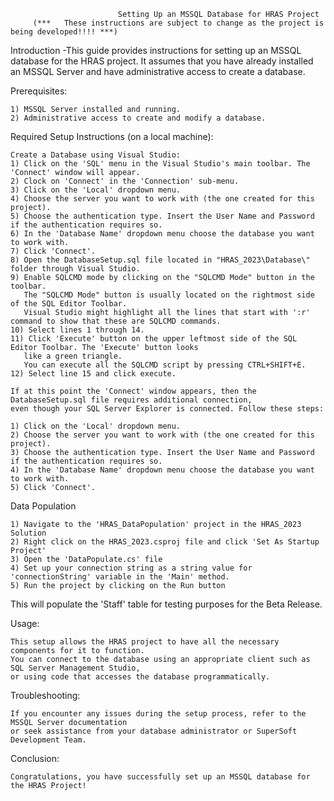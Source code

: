                             Setting Up an MSSQL Database for HRAS Project
         (***   These instructions are subject to change as the project is being developed!!!! ***)


Introduction
-This guide provides instructions for setting up an MSSQL database for the HRAS project. 
It assumes that you have already installed an MSSQL Server and have administrative access to create a database.

Prerequisites:

    1) MSSQL Server installed and running.
    2) Administrative access to create and modify a database.

Required Setup Instructions (on a local machine):

    Create a Database using Visual Studio:
    1) Click on the 'SQL' menu in the Visual Studio's main toolbar. The 'Connect' window will appear. 
    2) Clock on 'Connect' in the 'Connection' sub-menu.
    3) Click on the 'Local' dropdown menu.
    4) Choose the server you want to work with (the one created for this project).
    5) Choose the authentication type. Insert the User Name and Password if the authentication requires so.
    6) In the 'Database Name' dropdown menu choose the database you want to work with.
    7) Click 'Connect'.
    8) Open the DatabaseSetup.sql file located in "HRAS_2023\Database\" folder through Visual Studio.
    9) Enable SQLCMD mode by clicking on the "SQLCMD Mode" button in the toolbar.
       The "SQLCMD Mode" button is usually located on the rightmost side of the SQL Editor Toolbar.
       Visual Studio might highlight all the lines that start with ':r' command to show that these are SQLCMD commands.
    10) Select lines 1 through 14.
    11) Click 'Execute' button on the upper leftmost side of the SQL Editor Toolbar. The 'Execute' button looks 
       like a green triangle. 
       You can execute all the SQLCMD script by pressing CTRL+SHIFT+E.
    12) Select line 15 and click execute.

    If at this point the 'Connect' window appears, then the DatabaseSetup.sql file requires additional connection,
    even though your SQL Server Explorer is connected. Follow these steps:
    
    1) Click on the 'Local' dropdown menu.
    2) Choose the server you want to work with (the one created for this project).
    3) Choose the authentication type. Insert the User Name and Password if the authentication requires so.
    4) In the 'Database Name' dropdown menu choose the database you want to work with.
    5) Click 'Connect'.

Data Population

    1) Navigate to the 'HRAS_DataPopulation' project in the HRAS_2023 Solution
    2) Right click on the HRAS_2023.csproj file and click 'Set As Startup Project'
    3) Open the 'DataPopulate.cs' file
    4) Set up your connection string as a string value for 'connectionString' variable in the 'Main' method. 
    5) Run the project by clicking on the Run button

This will populate the 'Staff' table for testing purposes for the Beta Release.

Usage:
    
    This setup allows the HRAS project to have all the necessary components for it to function.
    You can connect to the database using an appropriate client such as SQL Server Management Studio, 
    or using code that accesses the database programmatically.

Troubleshooting:

    If you encounter any issues during the setup process, refer to the MSSQL Server documentation 
    or seek assistance from your database administrator or SuperSoft Development Team. 

Conclusion:

    Congratulations, you have successfully set up an MSSQL database for the HRAS Project! 